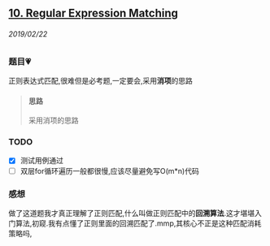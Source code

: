 ## [10. Regular Expression Matching](https://leetcode.com/problems/regular-expression-matching/)

###### 2019/02/22

### 题目💗
正则表达式匹配,很难但是必考题,一定要会,采用**消项**的思路


> #### 思路
> 采用消项的思路


### TODO
- [x] 测试用例通过
- [ ] 双层for循环遍历一般都很慢,应该尽量避免写O(m*n)代码

### 感想
做了这道题我才真正理解了正则匹配,什么叫做正则匹配中的**回溯算法**.这才堪堪入门算法,初窥.我有点懂了正则里面的回溯匹配了.mmp,其核心不正是这种匹配消耗策略吗,